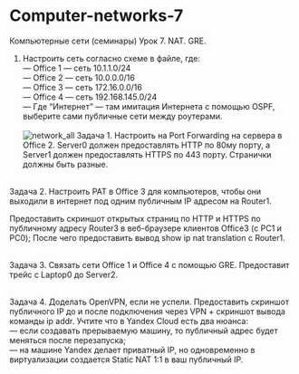 # Computer-networks-7
Компьютерные сети (семинары) Урок 7. NAT. GRE.

1. Настроить сеть согласно схеме в файле, где:<br>
— Office 1 — cеть 10.1.1.0/24<br>
— Office 2 — cеть 10.0.0.0/16<br>
— Office 3 — cеть 172.16.0.0/16<br>
— Office 4 — cеть 192.168.145.0/24<br>
— Где “Интернет” — там имитация Интернета с помощью OSPF, выберите сами публичные сети между роутерами.<br><br>
![network_all](network_all.jpg)
Задача 1. Настроить на Port Forwarding на сервера в Office 2. Server0 должен предоставлять HTTP по 80му порту, а Server1 должен предоставлять HTTPS по 443 порту. Странички должны быть разные.<br><br>

Задача 2. Настроить PAT в Office 3 для компьютеров, чтобы они выходили в интернет под одним публичным IP адресом на Router1.<br>

Предоставить скриншот открытых страниц по HTTP и HTTPS по публичному адресу Router3 в веб-браузере клиентов Office3 (с РС1 и РС0);
После чего предоставить вывод show ip nat translation c Router1.<br><br>

Задача 3. Связать сети Office 1 и Office 4 с помощью GRE. Предоставит трейс с Laptop0 до Server2.<br><br>

Задача 4. Доделать OpenVPN, если не успели. Предоставить скриншот публичного IP до и после подключения через VPN + скриншот вывода команды ip addr.
Учтите что в Yandex Cloud есть два нюанса:<br>
— если создавать прерываемую машину, то публичный адрес будет меняться после перезапуска;<br>
— на машине Yandex делает приватный IP, но одновременно в виртуализации создается Static NAT 1:1 в ваш публичный IP.<br>
